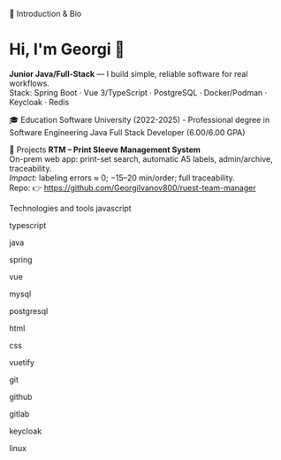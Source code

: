 👋 Introduction & Bio

# Hi, I'm Georgi 👋

**Junior Java/Full-Stack** — I build simple, reliable software for real workflows.  
Stack: Spring Boot · Vue 3/TypeScript · PostgreSQL · Docker/Podman · Keycloak · Redis

🎓 Education
Software University (2022-2025) - Professional degree in Software Engineering Java Full Stack Developer (6.00/6.00 GPA)

🔭 Projects
 **RTM – Print Sleeve Management System**  
  On-prem web app: print-set search, automatic A5 labels, admin/archive, traceability.  
  *Impact:* labeling errors ≈ 0; −15–20 min/order; full traceability.  
  Repo: 👉 <https://github.com/GeorgiIvanov800/ruest-team-manager>

Technologies and tools
javascript

typescript

java

spring

vue

mysql

postgresql

html

css

vuetify

git

github

gitlab

keycloak

linux
